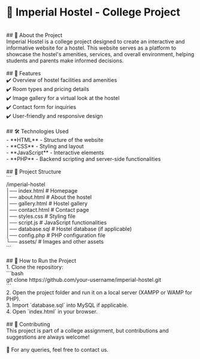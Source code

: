 # 📌 Imperial Hostel - College Project<br>
<br>
## 🏨 About the Project<br>
Imperial Hostel is a college project designed to create an interactive and informative website for a hostel. This website serves as a platform to showcase the hostel's amenities, services, and overall environment, helping students and parents make informed decisions.
<br><br>
## 🚀 Features<br>
✔️ Overview of hostel facilities and amenities <br> 
✔️ Room types and pricing details  <br>
✔️ Image gallery for a virtual look at the hostel  <br>
✔️ Contact form for inquiries  <br>
✔️ User-friendly and responsive design  <br>
<br>
## 🛠 Technologies Used<br>
- **HTML** - Structure of the website  <br>
- **CSS** - Styling and layout  <br>
- **JavaScript** - Interactive elements  <br>
- **PHP** - Backend scripting and server-side functionalities  <br>
<br>
## 📂 Project Structure<br>
```<br>
/imperial-hostel<br>
│── index.html       # Homepage<br>
│── about.html       # About the hostel<br>
│── gallery.html     # Hostel gallery<br>
│── contact.html     # Contact page<br>
│── styles.css       # Styling file<br>
│── script.js        # JavaScript functionalities<br>
│── database.sql     # Hostel database (if applicable)<br>
│── config.php       # PHP configuration file<br>
└── assets/          # Images and other assets<br>
```<br>
<br>
## 📢 How to Run the Project<br>
1. Clone the repository:  <br>
   ```bash<br>
   git clone https://github.com/your-username/imperial-hostel.git<br>
   ```<br>
2. Open the project folder and run it on a local server (XAMPP or WAMP for PHP).  <br>
3. Import `database.sql` into MySQL if applicable.  <br>
4. Open `index.html` in your browser.  <br>
<br>
## 🤝 Contributing<br>
This project is part of a college assignment, but contributions and suggestions are always welcome!  <br>
<br>
📩 For any queries, feel free to contact us.<br>
